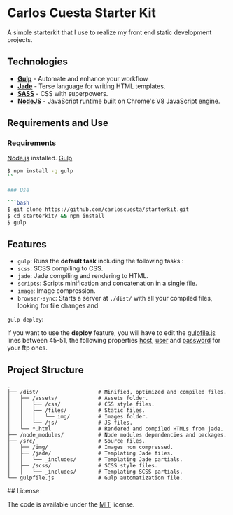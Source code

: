 # Carlos Cuesta Starter Kit

A simple starterkit that I use to realize my front end static development projects. 

## Technologies 

- [**Gulp**](http://gulpjs.com) - Automate and enhance your workflow
- [**Jade**](http://jade-lang.com) - Terse language for writing HTML templates.
- [**SASS**](http://sass-lang.com) - CSS with superpowers.
- [**NodeJS**](https://nodejs.org) - JavaScript runtime built on Chrome's V8 JavaScript engine.

## Requirements and Use 

### Requirements

[Node.js](https://nodejs.org/en/) installed. 
[Gulp](http://gulpjs.com)
```bash
$ npm install -g gulp
``

### Use 

```bash
$ git clone https://github.com/carloscuesta/starterkit.git
$ cd starterkit/ && npm install
$ gulp 
```

## Features

- ```gulp```: Runs the **default task** including the following tasks :
- ```scss```: SCSS compiling to CSS.
- ```jade```: Jade compiling and rendering to HTML.
- ```scripts```: Scripts minification and concatenation in a single file.
- ```image```: Image compression.
- ```browser-sync```: Starts a server at ```./dist/``` with all your compiled files, looking for file changes and 

```gulp deploy```: 

If you want to use the **deploy** feature, you will have to edit the [gulpfile.js](https://github.com/carloscuesta/starterkit/blob/master/gulpfile.js#L47) lines between 45-51, the following properties [host](https://github.com/carloscuesta/starterkit/blob/master/gulpfile.js#L48),  [user](https://github.com/carloscuesta/starterkit/blob/master/gulpfile.js#L49) and [password](https://github.com/carloscuesta/starterkit/blob/master/gulpfile.js#L50) for your ftp ones.


## Project Structure

```
.
├── /dist/                   # Minified, optimized and compiled files.
│   ├── /assets/             # Assets folder.
│   │   ├── /css/            # CSS style files.
│   │   ├── /files/          # Static files.
│   │   │   └── img/         # Images folder.
│   │   └── /js/             # JS files.
│   └── *.html               # Rendered and compiled HTMLs from jade.
├── /node_modules/           # Node modules dependencies and packages.
├── /src/                    # Source files.
│   ├── /img/                # Images non compressed.
│   ├── /jade/               # Templating Jade files.
│   │   └── _includes/       # Templating Jade partials.
│   ├── /scss/               # SCSS style files.
│   │   └── _includes/       # Templating SCSS partials.
└── gulpfile.js              # Gulp automatization file.
```

## License

The code is available under the [MIT](https://github.com/carloscuesta/starterkit/blob/master/LICENSE) license.